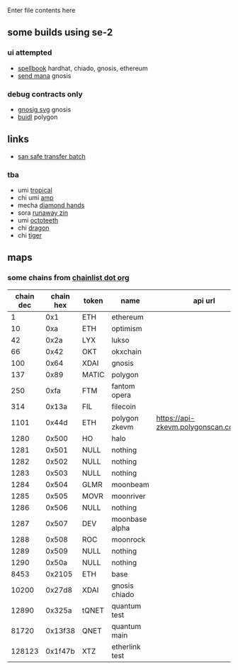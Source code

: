 Enter file contents here

## some builds using se-2

### ui attempted
- [spellbook](https://spellbook-psi.vercel.app/) hardhat, chiado, gnosis, ethereum
- [send mana](https://gnostic-observer.vercel.app/) gnosis

### debug contracts only
- [gnosig svg](https://gnostic-svg-owlwilderness.vercel.app/debug) gnosis
- [buidl](https://buidl-owlwilderness.vercel.app/debug) polygon 
  
## links
- [san safe transfer batch](https://abi.ninja/0x33333333333371718A3C2bB63E5F3b94C9bC13bE/1?methods=safeTransferFrom_0%2CbatchSafeTransferFrom)
### tba
- umi [tropical](https://tokenbound.org/assets/ethereum/0x33333333333371718A3C2bB63E5F3b94C9bC13bE/1481)
- chi umi [amp](https://tokenbound.org/assets/ethereum/0x33333333333371718A3C2bB63E5F3b94C9bC13bE/9491)
- mecha [diamond hands](https://tokenbound.org/assets/ethereum/0x33333333333371718A3C2bB63E5F3b94C9bC13bE/4618)
- sora [runaway zin](https://tokenbound.org/assets/ethereum/0x33333333333371718A3C2bB63E5F3b94C9bC13bE/3876)
- umi [octoteeth](https://tokenbound.org/assets/ethereum/0x33333333333371718A3C2bB63E5F3b94C9bC13bE/4346)
- chi [dragon](https://tokenbound.org/assets/ethereum/0x33333333333371718A3C2bB63E5F3b94C9bC13bE/4797)
- chi [tiger](https://tokenbound.org/assets/ethereum/0x33333333333371718A3C2bB63E5F3b94C9bC13bE/5039)
## maps
### some chains from [chainlist dot org](https://chainlist.org/)
chain dec| chain hex | token | name | api url
--- | --- | --- |--- | ---
1 | 0x1 | ETH | ethereum
10 | 0xa | ETH | optimism
42 | 0x2a | LYX | lukso
66 | 0x42 | OKT | okxchain
100 | 0x64 | XDAI | gnosis
137 | 0x89 | MATIC | polygon
250 | 0xfa | FTM | fantom opera
314 | 0x13a | FIL | filecoin
1101 | 0x44d | ETH | polygon zkevm | https://api-zkevm.polygonscan.com/api
1280 | 0x500 | HO | halo
1281 | 0x501 | NULL | nothing
1282 | 0x502 | NULL | nothing
1283 | 0x503 | NULL | nothing
1284 | 0x504 | GLMR | moonbeam
1285 | 0x505 | MOVR | moonriver
1286 | 0x506 | NULL | nothing
1287 | 0x507 | DEV | moonbase alpha
1288 | 0x508 | ROC | moonrock
1289 | 0x509 | NULL | nothing
1290 | 0x50a | NULL | nothing
8453 | 0x2105 | ETH | base
10200 | 0x27d8 | XDAI | gnosis chiado
12890 | 0x325a | tQNET | quantum test
81720 | 0x13f38 | QNET | quantum main
128123 | 0x1f47b | XTZ | etherlink test
